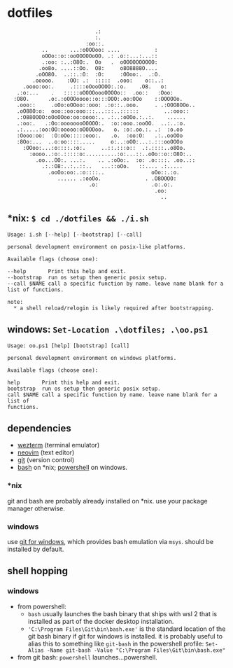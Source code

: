 dotfiles
========

```
                            .:
                            :.
                         :oo::.
           ..       ...:oOOOoo: ....           :
           oOOo::o::ooOOOOOoOO. .: .o::...:...::
           .:oo: :..:O8O:.  Oo   .  oOOOOOOOOOO:
          .oo8o. ....::Oo.  O8:     o8O8888O....
         .oOO8O.  ..::.:O:  :O:     :OOoo:.  .:O.
        .ooooo.    :OO: .:  :::::  .ooo:    o::..:
     .oooo:oo:.     .::::oOooOOOO:.:o.    .O8.   o:
   .:o:...    .   :::::oOOOOoooOOOOo::  .oo::   :Ooo:
  :O8O.      .o:.:oOOOoooo::o:::OOO:.oo:OOo    ::OOOOOo.
   .ooo::     .oOo:oOOoo::ooo: .:o::..ooo.     . .:OOO8OOo..
   .oO88O:o:  ooo::oo:ooo:::...:::..::::::        ..:ooo::
   .:O88OOOO:oOoOOoo:oo:oooo:.. .:..:oOOo.:..:.    ......
   .:oo:.   .:Oo:oooooooOOOOO:.  :o::ooo.:ooOO.  ..:..:o.
   .:.....:oo:OO:ooooo:oOOOOoo.   o. :o:.oo.:. .:  :o.oo
   :Oooo:oo:  :O:oOo:::::ooo:.   .o.  :oo:O:   .:..ooOOo
   :8Oo:...  ..o:oo::::.....     o:..:oOO:...:.:::ooOOOo
     :OOoo:...:o::::.:o:.     ..::.:::o::  .:.::::..o8Oo.
       :oooo..:o:.:::::o:..........:o:...::..oOo::o::O8O:..
         .oo...OO:. ...:.    .. .:oOo:.  :o: .o::::. .oo..::
           .:.:O8:..:..::..   ...::oOo.   ::.... .:.....
             .ooOo:oo:.:o::::..               oOo::.:o.
                ...... .:ooOo.              . .O8OOOO:
                          .o:                 .o:.o:.
                                               .oo:
                                                 ..
```

## *nix: `$ cd ./dotfiles && ./i.sh`

```
Usage: i.sh [--help] [--bootstrap] [--call]

personal development environment on posix-like platforms.

Available flags (choose one):

--help       Print this help and exit.
--bootstrap  run os setup then generic posix setup.
--call $NAME call a specific function by name. leave name blank for a list of functions.

note:
  * a shell reload/relogin is likely required after bootstrapping.
```

## windows: `Set-Location .\dotfiles; .\oo.ps1`

```
Usage: oo.ps1 [help] [bootstrap] [call]

personal development environment on windows platforms.

Available flags (choose one):

help       Print this help and exit.
bootstrap  run os setup then generic posix setup.
call $NAME call a specific function by name. leave name blank for a list of
functions.
```

## dependencies

* [wezterm](https://wezfurlong.org/wezterm/index.html) (terminal emulator)
* [neovim](https://neovim.io/) (text editor)
* [git](https://git-scm.com/book/en/v2) (version control)
* [bash](https://www.gnu.org/savannah-checkouts/gnu/bash/manual/bash.html) on *nix; [powershell](https://docs.microsoft.com/en-us/powershell/) on windows.

### *nix

git and bash are probably already installed on *nix. use your package manager otherwise.

### windows

use [git for windows](https://gitforwindows.org), which provides bash emulation via `msys`.  should be installed by default.

## shell hopping

### windows

* from powershell:
    * `bash` usually launches the bash binary that ships with wsl 2 that is installed as part of the docker desktop installation.
    * `'C:\Program Files\Git\bin\bash.exe'` is the standard location of the git bash binary if git for windows is installed. it is probably useful to alias this to something like `git-bash` in the powershell profile: `Set-Alias -Name git-bash -Value "C:\Program Files\Git\bin\bash.exe"`
* from git bash: `powershell` launches...powershell.

